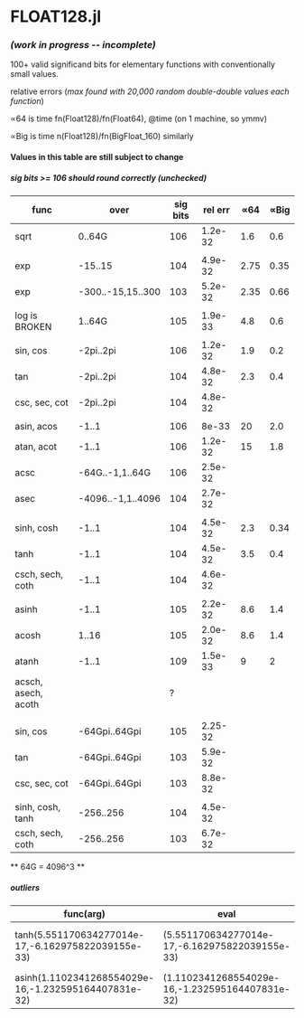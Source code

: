 # FLOAT128.jl  
### *(work in progress -- incomplete)*
100+ valid significand bits for elementary functions with conventionally small values.

  relative errors (*max found with 20,000 random double-double values each function*)
  
  ∝64 is time fn(Float128)/fn(Float64), @time (on 1 machine, so ymmv)
  
  ∝Big is time n(Float128)/fn(BigFloat_160)  similarly


#### Values in this table are still subject to change 
##### *sig bits >= 106 should round correctly (unchecked)*


| func | over | sig bits | rel err | ∝64 |  ∝Big |
|------|------|----------|---------|------|-------|
| sqrt | 0..64G | 106 | 1.2e-32 | 1.6| 0.6 |
|      |             |     |       |  | |
| exp  | -15..15   | 104 | 4.9e-32 |2.75  | 0.35 |
| exp  | -300..-15,15..300   | 103 | 5.2e-32 |2.35| 0.66 |
|      |             |     |       | |
| log is BROKEN |  1..64G   | 105 | 1.9e-33 |4.8 | 0.6 |
|      |             |     |       | |
| sin, cos  | -2pi..2pi   | 106 | 1.2e-32 | 1.9 | 0.2 |
| tan  | -2pi..2pi   | 104 | 4.8e-32 | 2.3 | 0.4 |
| csc, sec, cot | -2pi..2pi | 104 | 4.8e-32 |  | |
|      |             |     |       | |
| asin, acos  | -1..1     | 106 | 8e-33 | 20 | 2.0 |
| atan, acot  | -1..1   | 106 | 1.2e-32 | 15 | 1.8 |
| acsc  | -64G..-1,1..64G | 106  | 2.5e-32  |  | |
| asec  | -4096..-1,1..4096 | 104  | 2.7e-32  |  | |
|      |             |     |       |
| sinh, cosh  | -1..1   | 104 | 4.5e-32 | 2.3 | 0.34 |
| tanh  | -1..1   | 104 | 4.5e-32 | 3.5 | 0.4 |
| csch, sech, coth  | -1..1| 104  | 4.6e-32 |  | |
|      |            |     |       |
| asinh  | -1..1     | 105 | 2.2e-32 | 8.6 | 1.4 |
| acosh  |  1..16     | 105 | 2.0e-32 | 8.6 | 1.4 |
| atanh  | -1..1   | 109 | 1.5e-33 | 9 | 2 |
| acsch, asech, acoth  | | ?  |  | |
|      |            |     |       |
|      |            |     |       |
| sin, cos  | -64Gpi..64Gpi   | 105 | 2.25-32 |  | |
| tan  | -64Gpi..64Gpi   | 103 | 5.9e-32 |  | |
| csc, sec, cot | -64Gpi..64Gpi | 103 | 8.8e-32 |  | |
|      |             |     |       |
| sinh, cosh, tanh  | -256..256   | 104 | 4.5e-32 |  | |
| csch, sech, coth  | -256..256   | 103 | 6.7e-32 |  | |

** 64G = 4096^3 **

##### outliers
|func(arg)|eval| true |
|---------|----|------|
|tanh(5.551170634277014e-17,-6.162975822039155e-33)|(5.551170634277014e-17,-6.162975822039155e-33)|(5.551170634277013e-17, 6.162975822039155e-33)|
|asinh(1.1102341268554029e-16,-1.232595164407831e-32)|(1.1102341268554029e-16,-1.232595164407831e-32)|(1.1102341268554026e-16,1.232595164407831e-32)|

  
